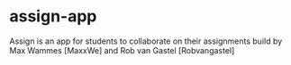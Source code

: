 # assign-app
Assign is an app for students to collaborate on their assignments build by Max Wammes [MaxxWe] and Rob van Gastel [Robvangastel]

